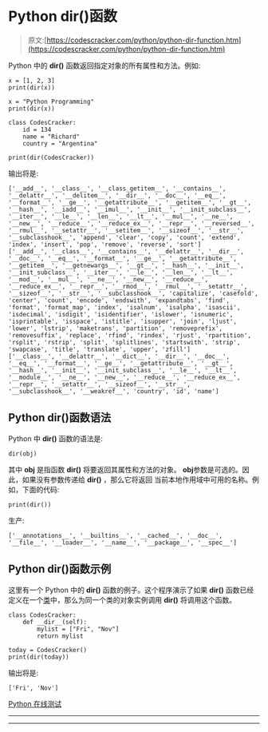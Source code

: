 # Python dir()函数

> 原文:[https://codescracker.com/python/python-dir-function.htm](https://codescracker.com/python/python-dir-function.htm)

Python 中的 **dir()** 函数返回指定对象的所有属性和方法。例如:

```
x = [1, 2, 3]
print(dir(x))

x = "Python Programming"
print(dir(x))

class CodesCracker:
    id = 134
    name = "Richard"
    country = "Argentina"

print(dir(CodesCracker))
```

输出将是:

```
['__add__', '__class__', '__class_getitem__', '__contains__', '__delattr__', '__delitem__', '__dir__', '__doc__', '__eq__', '__format__', '__ge__', '__getattribute__', '__getitem__', '__gt__', '__hash__', '__iadd__', '__imul__', '__init__', '__init_subclass__', '__iter__', '__le__', '__len__', '__lt__', '__mul__', '__ne__', '__new__', '__reduce__', '__reduce_ex__', '__repr__', '__reversed__', '__rmul__', '__setattr__', '__setitem__', '__sizeof__', '__str__', '__subclasshook__', 'append', 'clear', 'copy', 'count', 'extend', 'index', 'insert', 'pop', 'remove', 'reverse', 'sort']
['__add__', '__class__', '__contains__', '__delattr__', '__dir__', '__doc__', '__eq__', '__format__', '__ge__', '__getattribute__', '__getitem__', '__getnewargs__', '__gt__', '__hash__', '__init__', '__init_subclass__', '__iter__', '__le__', '__len__', '__lt__', '__mod__', '__mul__', '__ne__', '__new__', '__reduce__', '__reduce_ex__', '__repr__', '__rmod__', '__rmul__', '__setattr__', '__sizeof__', '__str__', '__subclasshook__', 'capitalize', 'casefold', 'center', 'count', 'encode', 'endswith', 'expandtabs', 'find', 'format', 'format_map', 'index', 'isalnum', 'isalpha', 'isascii', 'isdecimal', 'isdigit', 'isidentifier', 'islower', 'isnumeric', 'isprintable', 'isspace', 'istitle', 'isupper', 'join', 'ljust', 'lower', 'lstrip', 'maketrans', 'partition', 'removeprefix', 'removesuffix', 'replace', 'rfind', 'rindex', 'rjust', 'rpartition', 'rsplit', 'rstrip', 'split', 'splitlines', 'startswith', 'strip', 'swapcase', 'title', 'translate', 'upper', 'zfill']
['__class__', '__delattr__', '__dict__', '__dir__', '__doc__', '__eq__', '__format__', '__ge__', '__getattribute__', '__gt__', '__hash__', '__init__', '__init_subclass__', '__le__', '__lt__', '__module__', '__ne__', '__new__', '__reduce__', '__reduce_ex__', '__repr__', '__setattr__', '__sizeof__', '__str__', '__subclasshook__', '__weakref__', 'country', 'id', 'name']
```

## Python dir()函数语法

Python 中 **dir()** 函数的语法是:

```
dir(obj)
```

其中 **obj** 是指函数 **dir()** 将要返回其属性和方法的对象。 **obj**参数是可选的。因此，如果没有参数传递给 **dir()** ，那么它将返回 当前本地作用域中可用的名称。例如，下面的代码:

```
print(dir())
```

生产:

```
['__annotations__', '__builtins__', '__cached__', '__doc__', '__file__', '__loader__', '__name__', '__package__', '__spec__']
```

## Python dir()函数示例

这里有一个 Python 中的 **dir()** 函数的例子。这个程序演示了如果 **__dir__()** 函数已经定义在一个[类](/python/python-classes-objects.htm)中，那么为同一个类的对象实例调用 **dir()** 将调用这个函数。

```
class CodesCracker:
    def __dir__(self):
        mylist = ["Fri", "Nov"]
        return mylist

today = CodesCracker()
print(dir(today))
```

输出将是:

```
['Fri', 'Nov']
```

[Python 在线测试](/exam/showtest.php?subid=10)

* * *

* * *
